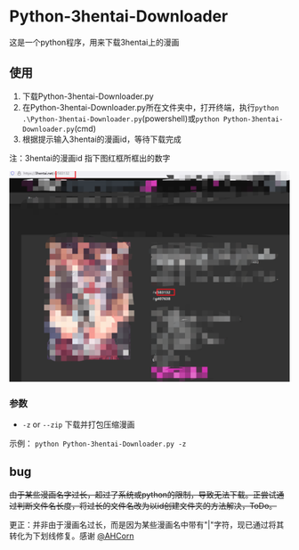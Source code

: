 # Python-3hentai-Downloader

这是一个python程序，用来下载3hentai上的漫画

## 使用
1. 下载Python-3hentai-Downloader.py
2. 在Python-3hentai-Downloader.py所在文件夹中，打开终端，执行`python .\Python-3hentai-Downloader.py`(powershell)或`python Python-3hentai-Downloader.py`(cmd)
3. 根据提示输入3hentai的漫画id，等待下载完成


注：3hentai的漫画id 指下图红框所框出的数字

![](WhatIsId.png)

### 参数
- `-z` or `--zip`
    下载并打包压缩漫画

示例：
`python Python-3hentai-Downloader.py -z`

## bug
~~由于某些漫画名字过长，超过了系统或python的限制，导致无法下载。正尝试通过判断文件名长度，将过长的文件名改为以id创建文件夹的方法解决，ToDo。~~

更正：并非由于漫画名过长，而是因为某些漫画名中带有"|"字符，现已通过将其转化为下划线修复。感谢 [@AHCorn](https://github.com/AHCorn)
